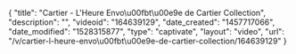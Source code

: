 {
    "title": "Cartier - L'Heure Envo\u00fbt\u00e9e de Cartier Collection",
    "description": "",
    "videoid": "164639129",
    "date_created": "1457717066",
    "date_modified": "1528315877",
    "type": "captivate",
    "layout": "video",
    "url": "\/v\/cartier-l-heure-envo\u00fbt\u00e9e-de-cartier-collection\/164639129"
}
